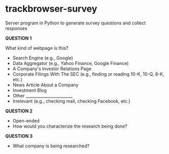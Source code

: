 # trackbrowser-survey
Server program in Python to generate survey questions and collect responses

**QUESTION 1**

What kind of webpage is this?
- Search Engine (e.g., Google)
- Data Aggregator (e.g., Yahoo Finance, Google Finance)
- A Company's Investor Relations Page
- Corporate Filings With The SEC (e.g., finding or reading 10-K, 10-Q, 8-K, etc.)
- News Article About a Company
- Investment Blog
- Other _______________________
- Irrelevant (e.g., checking mail, checking Facebook, etc.)

**QUESTION 2**
- Open-ended
- How would you characterize the research being done?

**QUESTION 3**
- What company is being researched?

